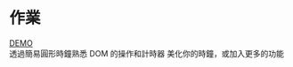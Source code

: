 # 作業
[DEMO](https://vina2325.github.io/clock/clock/clock.html "Title")<br>
透過簡易圓形時鐘熟悉 DOM 的操作和計時器
美化你的時鐘，或加入更多的功能
